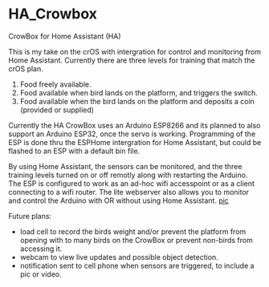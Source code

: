 # HA_Crowbox
CrowBox for Home Assistant (HA)

This is my take on the crOS with intergration for control and monitoring from Home Assistant.
Currently there are three levels for training that match the crOS plan.
  1. Food freely available.
  2. Food available when bird lands on the platform, and triggers the switch.
  3. Food available when the bird lands on the platform and deposits a coin (provided or supplied)

Currently the HA CrowBox uses an Arduino ESP8266 and its planned to also support an Arduino ESP32, once the servo is working. Programming of the ESP is done thru the ESPHome intergration for Home Assistant, but could be flashed to an ESP with a default bin file.

By using Home Assistant, the sensors can be monitored, and the three training levels turned on or off remotly along with restarting the Arduino. The ESP is configured to work as an ad-hoc wifi accesspoint or as a client connecting to a wifi router. The lite webserver also allows you to monitor and control the Arduino with OR without using Home Assistant.
[pic](./media/Screenshot_20210128-122937_Home%20Assistant.jpg)

Future plans:
  - load cell to record the birds weight and/or prevent the platform from opening with to many birds on the CrowBox or prevent non-birds from accessing it.
  - webcam to view live updates and possible object detection.
  - notification sent to cell phone when sensors are triggered, to include a pic or video.
  


